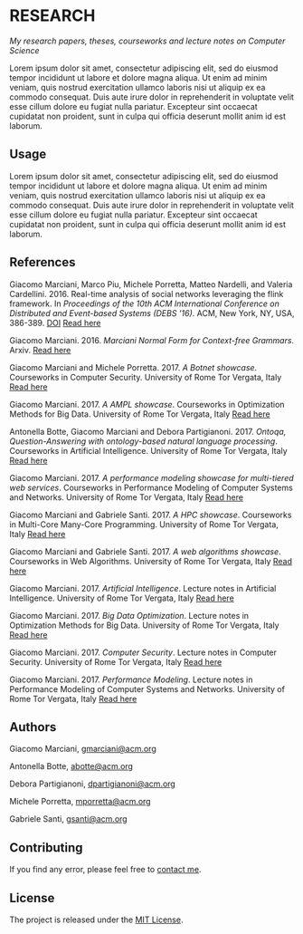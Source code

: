 # RESEARCH

*My research papers, theses, courseworks and lecture notes on Computer Science*


Lorem ipsum dolor sit amet, consectetur adipiscing elit, sed do eiusmod tempor incididunt ut labore et dolore magna aliqua.
Ut enim ad minim veniam, quis nostrud exercitation ullamco laboris nisi ut aliquip ex ea commodo consequat.
Duis aute irure dolor in reprehenderit in voluptate velit esse cillum dolore eu fugiat nulla pariatur.
Excepteur sint occaecat cupidatat non proident, sunt in culpa qui officia deserunt mollit anim id est laborum.


## Usage
Lorem ipsum dolor sit amet, consectetur adipiscing elit, sed do eiusmod tempor incididunt ut labore et dolore magna aliqua.
Ut enim ad minim veniam, quis nostrud exercitation ullamco laboris nisi ut aliquip ex ea commodo consequat.
Duis aute irure dolor in reprehenderit in voluptate velit esse cillum dolore eu fugiat nulla pariatur.
Excepteur sint occaecat cupidatat non proident, sunt in culpa qui officia deserunt mollit anim id est laborum.


## References
Giacomo Marciani, Marco Piu, Michele Porretta, Matteo Nardelli, and Valeria Cardellini. 2016. Real-time analysis of social networks leveraging the flink framework. In *Proceedings of the 10th ACM International Conference on Distributed and Event-based Systems (DEBS '16)*. ACM, New York, NY, USA, 386-389. [DOI](http://dx.doi.org/10.1145/2933267.2933517) [Read here](http://dl.acm.org/citation.cfm?id=2933517)

Giacomo Marciani. 2016. *Marciani Normal Form for Context-free Grammars*. Arxiv. [Read here](https://arxiv.org/abs/1611.01866)

Giacomo Marciani and Michele Porretta. 2017. *A Botnet showcase*. Courseworks in Computer Security. University of Rome Tor Vergata, Italy [Read here](https://gmarciani.com)

Giacomo Marciani. 2017. *A AMPL showcase*. Courseworks in Optimization Methods for Big Data. University of Rome Tor Vergata, Italy [Read here](https://gmarciani.com)

Antonella Botte, Giacomo Marciani and Debora Partigianoni. 2017. *Ontoqa, Question-Answering with ontology-based natural language processing*. Courseworks in Artificial Intelligence. University of Rome Tor Vergata, Italy [Read here](https://gmarciani.com)

Giacomo Marciani. 2017. *A performance modeling showcase for multi-tiered web services*. Courseworks in Performance Modeling of Computer Systems and Networks. University of Rome Tor Vergata, Italy [Read here](https://gmarciani.com)

Giacomo Marciani and Gabriele Santi. 2017. *A HPC showcase*. Courseworks in Multi-Core Many-Core Programming. University of Rome Tor Vergata, Italy [Read here](https://gmarciani.com)

Giacomo Marciani and Gabriele Santi. 2017. *A web algorithms showcase*. Courseworks in Web Algorithms. University of Rome Tor Vergata, Italy [Read here](https://gmarciani.com)

Giacomo Marciani. 2017. *Artificial Intelligence*. Lecture notes in Artificial Intelligence. University of Rome Tor Vergata, Italy [Read here](https://gmarciani.com)

Giacomo Marciani. 2017. *Big Data Optimization*. Lecture notes in Optimization Methods for Big Data. University of Rome Tor Vergata, Italy [Read here](https://gmarciani.com)

Giacomo Marciani. 2017. *Computer Security*. Lecture notes in Computer Security. University of Rome Tor Vergata, Italy [Read here](https://gmarciani.com)

Giacomo Marciani. 2017. *Performance Modeling*. Lecture notes in Performance Modeling of Computer Systems and Networks. University of Rome Tor Vergata, Italy [Read here](https://gmarciani.com)


## Authors
Giacomo Marciani, [gmarciani@acm.org](mailto:gmarciani@acm.org)

Antonella Botte, [abotte@acm.org](mailto:abotte@acm.org)

Debora Partigianoni, [dpartigianoni@acm.org](mailto:dpartigianoni@acm.org)

Michele Porretta, [mporretta@acm.org](mailto:mporretta@acm.org)

Gabriele Santi, [gsanti@acm.org](mailto:gsanti@acm.org)


## Contributing
If you find any error, please feel free to [contact me](mailto:gmarciani@acm.org).


## License
The project is released under the [MIT License](https://opensource.org/licenses/MIT).
